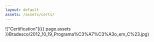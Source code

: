 ```yaml
---
layout: default
assets: /assets/certs/
---
```

!["Certification"]({{ page.assets }}Bradesco/2012_10_19_Programa%C3%A7%C3%A3o_em_C%23.jpg)
